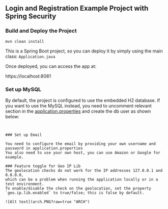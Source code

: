 ## Login and Registration Example Project with Spring Security

### Build and Deploy the Project
```
mvn clean install
```

This is a Spring Boot project, so you can deploy it by simply using the main class: `Application.java`

Once deployed, you can access the app at: 

https://localhost:8081


### Set up MySQL
By default, the project is configured to use the embedded H2 database.
If you want to use the MySQL instead, you need to uncomment relevant section in the [application.properties](src/main/resources/application.properties) and create the db user as shown below:
```


### Set up Email

You need to configure the email by providing your own username and password in application.properties
You also need to use your own host, you can use Amazon or Google for example.

### Feature toggle for Geo IP Lib
The geolocation checks do not work for the IP addresses 127.0.0.1 and 0.0.0.0, 
which can be a problem when running the application locally or in a test environment.
To enable/disable the check on the geolocation, set the property `geo.ip.lib.enabled` to true/false; this is false by default.

![Alt text](arch.PNG?raw=true "ARCH")

